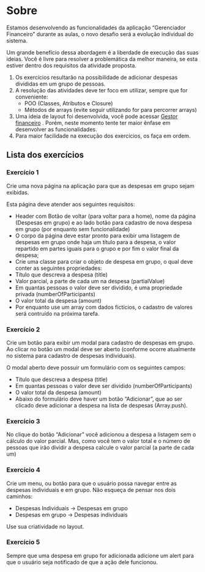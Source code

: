 # Sobre
Estamos desenvolvendo as funcionalidades da aplicação “Gerenciador Financeiro” durante as aulas, o novo desafio será a evolução individual do sistema.

Um grande benefício dessa abordagem é a liberdade de execução das suas ideias. Você é livre para resolver a problemática da melhor maneira, se esta estiver dentro dos requisitos da atividade proposta.

1. Os exercícios resultarão na possibilidade de adicionar despesas divididas em um grupo de pessoas.
2. A resolução das atividades deve ter foco em utilizar, sempre que for conveniente:
   * POO (Classes, Atributos e Closure)
   * Métodos de arrays (evite seguir utilizando for para percorrer arrays)
3. Uma ideia de layout foi desenvolvida, você pode acessar [Gestor financeiro](https://www.figma.com/file/lVjA8As4wKdmjf48d79fwU/Gestor-financeiro?node-id=0%3A1&t=nc0wP9GP1TqFVilp-1) . Porém, neste momento tente ter maior ênfase em desenvolver as funcionalidades.
4. Para maior facilidade na execução dos exercícios, os faça em ordem.

## Lista dos exercícios

### Exercício 1
Crie uma nova página na aplicação para que as despesas em grupo sejam exibidas.

Esta página deve atender aos seguintes requisitos:

* Header com Botão de voltar (para voltar para a home), nome da página (Despesas em grupo) e ao lado botão para cadastro de nova despesa em grupo (por enquanto sem funcionalidade)
* O corpo da página deve estar pronto para exibir uma listagem de despesas em grupo onde haja um título para a despesa, o valor repartido em partes iguais para o grupo e por fim o valor final da despesa;
* Crie uma classe para criar o objeto de despesa em grupo, o qual deve conter as seguintes propriedades:
* Título que descreva a despesa (title)
* Valor parcial, a parte de cada um na despesa (partialValue)
* Em quantas pessoas o valor deve ser dividido, é uma propriedade privada (numberOfParticipants)
* O valor total da despesa (amount)
* Por enquanto use um array com dados fictícios, o cadastro de valores será contruído na próxima tarefa.

### Exercício 2

Crie um botão para exibir um modal para cadastro de despesas em grupo. Ao clicar no botão um modal deve ser aberto (conforme ocorre atualmente no sistema para cadastro de despesas individuais).

O modal aberto deve possuir um formulário com os seguintes campos:

* Título que descreva a despesa (title)
* Em quantas pessoas o valor deve ser dividido (numberOfParticipants)
* O valor total da despesa (amount)
* Abaixo do formulário deve haver um botão “Adicionar”, que ao ser clicado deve adicionar a despesa na lista de despesas (Array.push).

### Exercício 3

No clique do botão “Adicionar” você adicionou a despesa a listagem sem o cálculo do valor parcial. Mas, como você tem o valor total e o número de pessoas que irão dividir a despesa calcule o valor parcial (a parte de cada um)

### Exercício 4

Crie um menu, ou botão para que o usuário possa navegar entre as despesas individuais e em grupo. Não esqueça de pensar nos dois caminhos:

* Despesas Individuais → Despesas em grupo
* Despesas em grupo → Despesas individuais

Use sua criatividade no layout.

### Exercício 5

Sempre que uma despesa em grupo for adicionada adicione um alert para que o usuário seja notificado de que a ação dele funcionou.